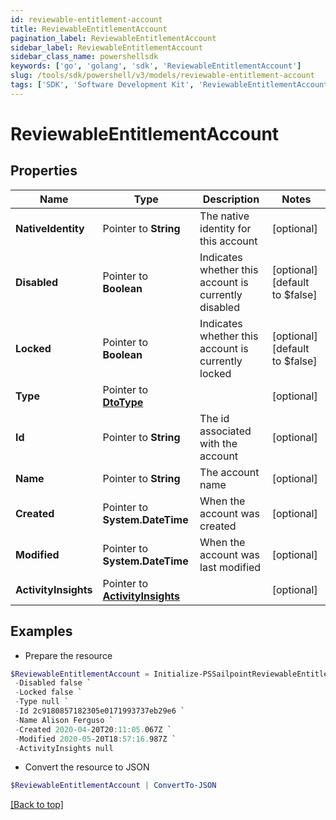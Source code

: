 ```yaml
---
id: reviewable-entitlement-account
title: ReviewableEntitlementAccount
pagination_label: ReviewableEntitlementAccount
sidebar_label: ReviewableEntitlementAccount
sidebar_class_name: powershellsdk
keywords: ['go', 'golang', 'sdk', 'ReviewableEntitlementAccount'] 
slug: /tools/sdk/powershell/v3/models/reviewable-entitlement-account
tags: ['SDK', 'Software Development Kit', 'ReviewableEntitlementAccount']
---
```



# ReviewableEntitlementAccount

## Properties

Name | Type | Description | Notes
------------ | ------------- | ------------- | -------------
**NativeIdentity** |  Pointer to **String** | The native identity for this account | [optional] 
**Disabled** |  Pointer to **Boolean** | Indicates whether this account is currently disabled | [optional] [default to $false]
**Locked** |  Pointer to **Boolean** | Indicates whether this account is currently locked | [optional] [default to $false]
**Type** |  Pointer to [**DtoType**](dto-type) |  | [optional] 
**Id** |  Pointer to **String** | The id associated with the account | [optional] 
**Name** |  Pointer to **String** | The account name | [optional] 
**Created** |  Pointer to **System.DateTime** | When the account was created | [optional] 
**Modified** |  Pointer to **System.DateTime** | When the account was last modified | [optional] 
**ActivityInsights** |  Pointer to [**ActivityInsights**](activity-insights) |  | [optional] 

## Examples

- Prepare the resource
```powershell
$ReviewableEntitlementAccount = Initialize-PSSailpointReviewableEntitlementAccount  -NativeIdentity CN&#x3D;Alison Ferguso `
 -Disabled false `
 -Locked false `
 -Type null `
 -Id 2c9180857182305e0171993737eb29e6 `
 -Name Alison Ferguso `
 -Created 2020-04-20T20:11:05.067Z `
 -Modified 2020-05-20T18:57:16.987Z `
 -ActivityInsights null
```

- Convert the resource to JSON
```powershell
$ReviewableEntitlementAccount | ConvertTo-JSON
```


[[Back to top]](#) 

